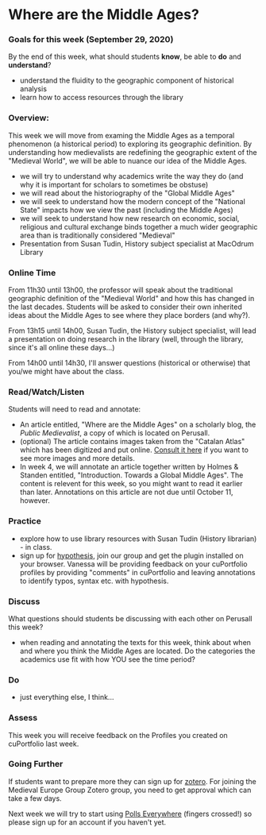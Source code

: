 # Where are the Middle Ages?

### Goals for this week (September 29, 2020)

By the end of this week, what should students **know**, be able to **do** and **understand**?

* understand the fluidity to the geographic component of historical analysis
* learn how to access resources through the library

### Overview:

This week we will move from examing the Middle Ages as a temporal phenomenon (a historical period) to exploring its geographic definition. By understanding how medievalists are redefining the geographic extent of the "Medieval World", we will be able to nuance our idea of the Middle Ages.

* we will try to understand why academics write the way they do (and why it is important for scholars to sometimes be obstuse)
* we will read about the historiography of the "Global Middle Ages"
* we will seek to understand how the modern concept of the "National State" impacts how we view the past (including the Middle Ages)
* we will seek to understand how new research on economic, social, religious and cultural exchange binds together a much wider geographic area than is traditionally considered "Medieval"
* Presentation from Susan Tudin, History subject specialist at MacOdrum Library

### **Online Time**

From 11h30 until 13h00, the professor will speak about the traditional geographic definition of the "Medieval World" and how this has changed in the last decades. Students will be asked to consider their own inherited ideas about the Middle Ages to see where they place borders (and why?).&#x20;

From 13h15 until 14h00, Susan Tudin, the History subject specialist, will lead a presentation on doing research in the library (well, through the library, since it's all online these days...)

From 14h00 until 14h30, I'll answer questions (historical or otherwise) that you/we might have about the class.&#x20;

### Read/Watch/Listen

Students will need to read and annotate:

* An article entitled, "Where are the Middle Ages" on a scholarly blog, the _Public Medievalist_, a copy of which is located on Perusall.&#x20;
* (optional) The article contains images taken from the "Catalan Atlas" which has been digitized and put online. [Consult it here](https://www.nottingham.ac.uk/manuscriptsandspecialcollections/researchguidance/datingdocuments/introduction.aspx) if you want to see more images and more details.&#x20;
* In week 4, we will annotate an article together written by Holmes & Standen entitled, "Introduction. Towards a Global Middle Ages". The content is relevent for this week, so you might want to read it earlier than later. Annotations on this article are not due until October 11, however.&#x20;

### Practice

* explore how to use library resources with Susan Tudin (History librarian) - in class.
* sign up for [hypothesis](../digital-tools/hypothes.is.md), join our group and get the plugin installed on your browser. Vanessa will be providing feedback on your cuPortfolio profiles by providing "comments" in cuPortfolio and leaving annotations to identify typos, syntax etc. with hypothesis.&#x20;

### **Discuss**

What questions should students be discussing with each other on Perusall this week?

* when reading and annotating the texts for this week, think about when and where you think the Middle Ages are located. Do the categories the academics use fit with how YOU see the time period?

### **Do**

* just everything else, I think...

### **Assess**&#x20;

This week you will receive feedback on the Profiles you created on cuPortfolio last week.&#x20;

### Going Further

If students want to prepare more they can sign up for [zotero](../digital-tools/zotero.md). For joining the Medieval Europe Group Zotero group, you need to get approval which can take a few days.

Next week we will try to start using [Polls Everywhere](../digital-tools/poll-everywhere.md) (fingers crossed!) so please sign up for an account if you haven't yet.

